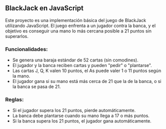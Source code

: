 ## BlackJack en JavaScript

Este proyecto es una implementación básica del juego de BlackJack utilizando JavaScript. El juego enfrenta a un jugador contra la banca, y el objetivo es conseguir una mano lo más cercana posible a 21 puntos sin superarlos.

### Funcionalidades:
- Se genera una baraja estándar de 52 cartas (sin comodines).
- El jugador y la banca reciben cartas y pueden "pedir" o "plantarse".
- Las cartas J, Q, K valen 10 puntos, el As puede valer 1 o 11 puntos según la mano.
- El jugador gana si su mano está más cerca de 21 que la de la banca, o si la banca se pasa de 21.

### Reglas:
- Si el jugador supera los 21 puntos, pierde automáticamente.
- La banca debe plantarse cuando su mano llega a 17 o más puntos.
- Si la banca supera los 21 puntos, el jugador gana automáticamente.
